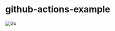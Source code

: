 # github-actions-example

![Go](https://github.com/ktamashun/github-actions-example/workflows/Go/badge.svg?branch=master)